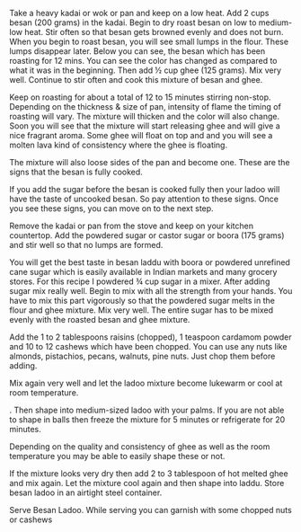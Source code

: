 Take a heavy kadai or wok or pan and keep on a low heat. Add 2 cups besan (200 grams) in the kadai.
 Begin to dry roast besan on low to medium-low heat.
 Stir often so that besan gets browned evenly and does not burn. When you begin to roast besan, you will see small lumps in the flour. These lumps disappear later. 
 Below you can see, the besan which has been roasting for 12 mins. You can see the color has changed as compared to what it was in the beginning.
Then add ½ cup ghee (125 grams).
 Mix very well.
 Continue to stir often and cook this mixture of besan and ghee.

Keep on roasting for about a total of 12 to 15 minutes stirring non-stop. Depending on the thickness & size of pan, intensity of flame the timing of roasting will vary.
 The mixture will thicken and the color will also change.
Soon you will see that the mixture will start releasing ghee and will give a nice fragrant aroma. Some ghee will float on top and and you will see a molten lava kind of consistency where the ghee is floating. 

The mixture will also loose sides of the pan and become one. These are the signs that the besan is fully cooked.

If you add the sugar before the besan is cooked fully then your ladoo will have the taste of uncooked besan. So pay attention to these signs. Once you see these signs, you can move on to the next step.

Remove the kadai or pan from the stove and keep on your kitchen countertop. Add the powdered sugar or castor sugar or boora (175 grams) and stir well so that no lumps are formed.

You will get the best taste in besan laddu with boora or powdered unrefined cane sugar which is easily available in Indian markets and many grocery stores. For this recipe I powdered ¾ cup sugar in a mixer.
 After adding sugar mix really well. Begin to mix with all the strength from your hands. You have to mix this part vigorously so that the powdered sugar melts in the flour and ghee mixture. 
 Mix very well. The entire sugar has to be mixed evenly with the roasted besan and ghee mixture.

 Add the 1 to 2 tablespoons raisins (chopped), 1 teaspoon cardamom powder and 10 to 12 cashews which have been chopped. You can use any nuts like almonds, pistachios, pecans, walnuts, pine nuts. Just chop them before adding.

  Mix again very well and let the ladoo mixture become lukewarm or cool at room temperature.


  . Then shape into medium-sized ladoo with your palms. If you are not able to shape in balls then freeze the mixture for 5 minutes or refrigerate for 20 minutes.

Depending on the quality and consistency of ghee as well as the room temperature you may be able to easily shape these or not.

If the mixture looks very dry then add 2 to 3 tablespoon of hot melted ghee and mix again. Let the mixture cool again and then shape into laddu. 
Store besan ladoo in an airtight steel container.


 Serve Besan Ladoo. While serving you can garnish with some chopped nuts or cashews 